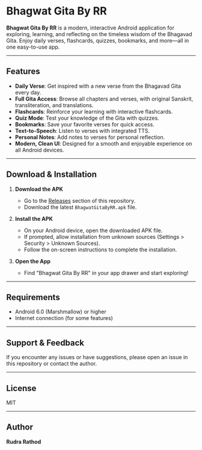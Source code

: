 # Bhagwat Gita By RR

**Bhagwat Gita By RR** is a modern, interactive Android application for exploring, learning, and reflecting on the timeless wisdom of the Bhagavad Gita. Enjoy daily verses, flashcards, quizzes, bookmarks, and more—all in one easy-to-use app.

---

## Features

- **Daily Verse**: Get inspired with a new verse from the Bhagavad Gita every day.
- **Full Gita Access**: Browse all chapters and verses, with original Sanskrit, transliteration, and translations.
- **Flashcards**: Reinforce your learning with interactive flashcards.
- **Quiz Mode**: Test your knowledge of the Gita with quizzes.
- **Bookmarks**: Save your favorite verses for quick access.
- **Text-to-Speech**: Listen to verses with integrated TTS.
- **Personal Notes**: Add notes to verses for personal reflection.
- **Modern, Clean UI**: Designed for a smooth and enjoyable experience on all Android devices.

---

## Download & Installation

1. **Download the APK**
   - Go to the [Releases](https://github.com/Rudrar77/Bhagwat-Gita-App) section of this repository.
   - Download the latest `BhagwatGitaByRR.apk` file.

2. **Install the APK**
   - On your Android device, open the downloaded APK file.
   - If prompted, allow installation from unknown sources (Settings > Security > Unknown Sources).
   - Follow the on-screen instructions to complete the installation.

3. **Open the App**
   - Find "Bhagwat Gita By RR" in your app drawer and start exploring!

---

## Requirements

- Android 6.0 (Marshmallow) or higher
- Internet connection (for some features)

---

## Support & Feedback

If you encounter any issues or have suggestions, please open an issue in this repository or contact the author.

---

## License

MIT

---

## Author

**Rudra Rathod**
